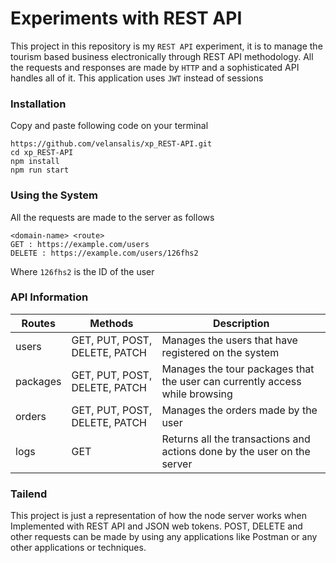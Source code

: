 # Experiments with REST API

This project in this repository is my `REST API` experiment, it is to manage the tourism based business electronically through REST API methodology. All the requests and responses are made by `HTTP` and a sophisticated API handles all of it. This application uses `JWT` instead of sessions

### Installation

Copy and paste following code on your terminal

```
https://github.com/velansalis/xp_REST-API.git
cd xp_REST-API
npm install
npm run start
```

### Using the System

All the requests are made to the server as follows

```
<domain-name> <route>
GET : https://example.com/users
DELETE : https://example.com/users/126fhs2
```

Where `126fhs2` is the ID of the user

### API Information

| Routes   | Methods                       | Description                                                                 |
| -------- | ----------------------------- | --------------------------------------------------------------------------- |
| users    | GET, PUT, POST, DELETE, PATCH | Manages the users that have registered on the system                        |
| packages | GET, PUT, POST, DELETE, PATCH | Manages the tour packages that the user can currently access while browsing |
| orders   | GET, PUT, POST, DELETE, PATCH | Manages the orders made by the user                                         |
| logs     | GET                           | Returns all the transactions and actions done by the user on the server     |

### Tailend

This project is just a representation of how the node server works when Implemented with REST API and JSON web tokens. POST, DELETE and other requests can be made by using any applications like Postman or any other applications or techniques.
